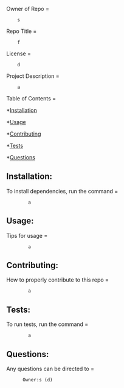 
  Owner of Repo = 

        s

  Repo Title =

        f 
  
  License =
  
        d
  
  Project Description =

        a


  Table of Contents =
  
  *[Installation](#installation)

  *[Usage](#usage)
  
  *[Contributing](#contributing)
  
  *[Tests](#tests)
  
  *[Questions](#questions)

  ## Installation:
  To install dependencies, run the command = 
  
            a

  ## Usage:
  Tips for usage = 
            
            a
  
  ## Contributing:
  How to properly contribute to this repo =

            a

  ## Tests:
  To run tests, run the command =

            a


  ## Questions:
  Any questions can be directed to =

          Owner:s (d)

  
   